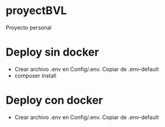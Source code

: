 # proyectBVL
Proyecto personal

# Deploy sin docker
- Crear archivo .env en Config/.env. Copiar de .env-default
- composer install

# Deploy con docker
- Crear archivo .env en Config/.env. Copiar de .env-default

